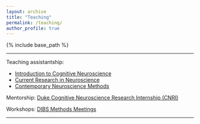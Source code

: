 ```yaml
---
layout: archive
title: "Teaching"
permalink: /teaching/
author_profile: true
---
```


{% include base_path %}


---

Teaching assistantship:
- [Introduction to Cognitive Neuroscience](https://psychandneuro.duke.edu/courses/introduction-cognitive-neuroscience-5)
- [Current Research in Neuroscience](https://psychandneuro.duke.edu/courses/current-research-neuroscience)
- [Contemporary Neuroscience Methods](https://psychandneuro.duke.edu/courses/contemporary-neuroscience-methods)

Mentorship:
[Duke Cognitive Neuroscience Research Internship (CNRI)](https://sites.duke.edu/cogneuroresearchinternship/)

Workshops:
[DIBS Methods Meetings](https://dibsmethodsmeetings.github.io/people/shenyang)

---

